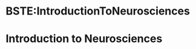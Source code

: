 






BSTE:IntroductionToNeurosciences
================================






Introduction to Neurosciences
=============================










